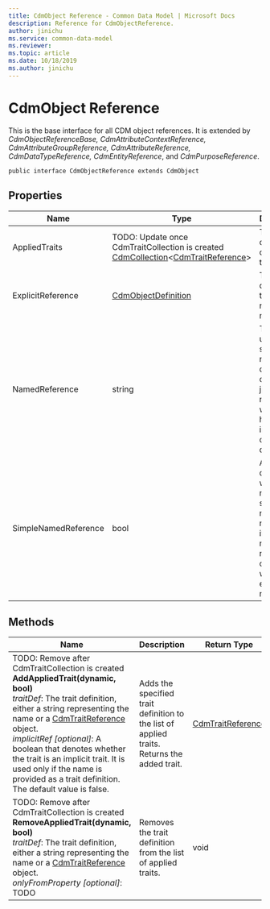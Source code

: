 ```yaml
---
title: CdmObject Reference - Common Data Model | Microsoft Docs
description: Reference for CdmObjectReference.
author: jinichu
ms.service: common-data-model
ms.reviewer: 
ms.topic: article
ms.date: 10/18/2019
ms.author: jinichu
---
```


# CdmObject Reference

This is the base interface for all CDM object references. It is extended by *CdmObjectReferenceBase, CdmAttributeContextReference, CdmAttributeGroupReference, CdmAttributeReference, CdmDataTypeReference, CdmEntityReference*, and *CdmPurposeReference*.

```
public interface CdmObjectReference extends CdmObject
```

## Properties
|Name|Type|Description|
|---|---|---|
|AppliedTraits|TODO: Update once CdmTraitCollection is created<br/>[CdmCollection](collection.md)\<[CdmTraitReference](traitreference.md)>|The collection of applied traits.|
|ExplicitReference|[CdmObjectDefinition](cdmobjectdefinition.md)|The object definition that this reference is referencing.|
|NamedReference|string|The string used to simply reference different concepts just by name without having to include any other extra data.|
|SimpleNamedReference|bool|A boolean denoting whether the reference is simple named or not. If true, it will use a named reference, otherwise it will use an explicit reference.|

## Methods
|Name|Description|Return Type|
|---|---|---|
|TODO: Remove after CdmTraitCollection is created<br/>**AddAppliedTrait(dynamic, bool)**<br />*traitDef*: The trait definition, either a string representing the name or a [CdmTraitReference](traitreference.md) object.<br/>*implicitRef [optional]*: A boolean that denotes whether the trait is an implicit trait. It is used only if the name is provided as a trait definition. The default value is false.|Adds the specified trait definition to the list of applied traits. Returns the added trait.|[CdmTraitReference](traitreference.md)|
|TODO: Remove after CdmTraitCollection is created<br/>**RemoveAppliedTrait(dynamic, bool)**<br />*traitDef*: The trait definition, either a string representing the name or a [CdmTraitReference](traitreference.md) object.<br/>*onlyFromProperty [optional]*: TODO |Removes the trait definition from the list of applied traits. |void|

